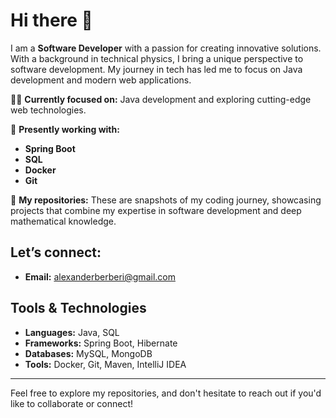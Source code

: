 # Hi there 👋

I am a **Software Developer** with a passion for creating innovative solutions. With a background in technical physics, I bring a unique perspective to software development. My journey in tech has led me to focus on Java development and modern web applications.

🧑‍💻 **Currently focused on:** Java development and exploring cutting-edge web technologies.

🔭 **Presently working with:**

- **Spring Boot**
- **SQL**
- **Docker**
- **Git**

🚀 **My repositories:** These are snapshots of my coding journey, showcasing projects that combine my expertise in software development and deep mathematical knowledge.

## Let’s connect:


- **Email:** [alexanderberberi@gmail.com](mailto:alexanderberberi@gmail.com)

## Tools & Technologies

- **Languages:** Java, SQL
- **Frameworks:** Spring Boot, Hibernate
- **Databases:** MySQL, MongoDB
- **Tools:** Docker, Git, Maven, IntelliJ IDEA

---

Feel free to explore my repositories, and don't hesitate to reach out if you'd like to collaborate or connect!
